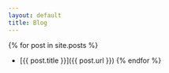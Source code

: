 ```yaml
---
layout: default
title: Blog
---
```


{% for post in site.posts %}
- [{{ post.title }}]({{ post.url }})
{% endfor %}

